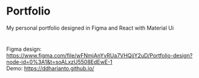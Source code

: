 # Portfolio

My personal portfolio designed in Figma and React with Material Ui

#

Figma design: https://www.figma.com/file/wFNmjAnYvRUa7VHQjjY2uD/Portfolio-design?node-id=0%3A1&t=soALxzU5508EdEwE-1
<br>
Demo: https://ddharianto.github.io/
